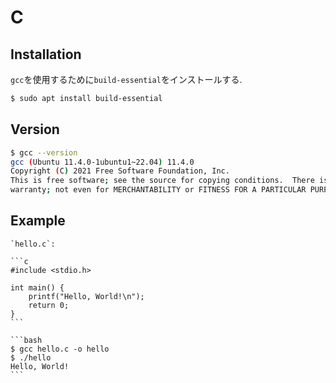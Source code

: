 # C

## Installation

`gcc`を使用するために`build-essential`をインストールする.

```bash
$ sudo apt install build-essential
```

## Version

```bash
$ gcc --version
gcc (Ubuntu 11.4.0-1ubuntu1~22.04) 11.4.0
Copyright (C) 2021 Free Software Foundation, Inc.
This is free software; see the source for copying conditions.  There is NO
warranty; not even for MERCHANTABILITY or FITNESS FOR A PARTICULAR PURPOSE.

```

## Example

````{tab} Code
`hello.c`:

```c
#include <stdio.h>

int main() {
    printf("Hello, World!\n");
    return 0;
}
```
````

````{tab} Terminal
```bash
$ gcc hello.c -o hello
$ ./hello
Hello, World!
```
````
